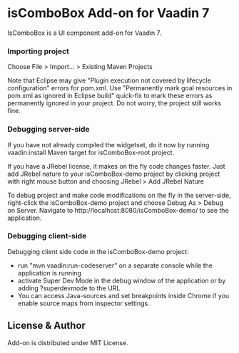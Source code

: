 # isComboBox Add-on for Vaadin 7

IsComboBox is a UI component add-on for Vaadin 7.

### Importing project

Choose File > Import... > Existing Maven Projects

Note that Eclipse may give "Plugin execution not covered by lifecycle configuration" errors for pom.xml. Use "Permanently mark goal resources in pom.xml as ignored in Eclipse build" quick-fix to mark these errors as permanently ignored in your project. Do not worry, the project still works fine. 

### Debugging server-side

If you have not already compiled the widgetset, do it now by running vaadin:install Maven target for isComboBox-root project.

If you have a JRebel license, it makes on the fly code changes faster. Just add JRebel nature to your isComboBox-demo project by clicking project with right mouse button and choosing JRebel > Add JRebel Nature

To debug project and make code modifications on the fly in the server-side, right-click the isComboBox-demo project and choose Debug As > Debug on Server. Navigate to http://localhost:8080/isComboBox-demo/ to see the application.

### Debugging client-side

Debugging client side code in the isComboBox-demo project:
  - run "mvn vaadin:run-codeserver" on a separate console while the application is running
  - activate Super Dev Mode in the debug window of the application or by adding ?superdevmode to the URL
  - You can access Java-sources and set breakpoints inside Chrome if you enable source maps from inspector settings.

## License & Author

Add-on is distributed under MIT License.


